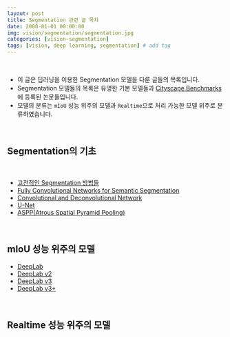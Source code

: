 ```yaml
---
layout: post
title: Segmentation 관련 글 목차   
date: 2000-01-01 00:00:00
img: vision/segmentation/segmentation.jpg
categories: [vision-segmentation] 
tags: [vision, deep learning, segmentation] # add tag
---
```


<br>

- 이 글은 딥러닝을 이용한 Segmentation 모델을 다룬 글들의 목록입니다.
- Segmentation 모델들의 목록은 유명한 기본 모델들과 [Cityscape Benchmarks](https://www.cityscapes-dataset.com/benchmarks/#scene-labeling-task)에 등록된 논문들입니다.
- 모델의 분류는 `mIoU` 성능 위주의 모델과 `Realtime`으로 처리 가능한 모델 위주로 분류하였습니다.

<br>

## **Segmentation**의 기초

<br>

- [고전적인 Segmentation 방법들]()
- [Fully Convolutional Networks for Semantic Segmentation](https://gaussian37.github.io/vision-segmentation-fcn/)
- [Convolutional and Deconvolutional Network]()
- [U-Net](https://gaussian37.github.io/vision-segmentation-unet/)
- [ASPP(Atrous Spatial Pyramid Pooling)](https://gaussian37.github.io/vision-segmentation-aspp/)

<br>

## **mIoU 성능 위주의 모델**

- [DeepLab]()
- [DeepLab v2]()
- [DeepLab v3]()
- [DeepLab v3+](https://gaussian37.github.io/vision-segmentatin-deeplabv3plus/)

<br>

## **Realtime 성능 위주의 모델**

<br>

